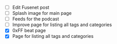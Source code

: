 - [ ] Edit Fusenet post
- [ ] Splash image for main page
- [ ] Feeds for the podcast
- [ ] Improve page for listing all tags and categories
- [x] 0xFF beat page
- [x] Page for listing all tags and categories